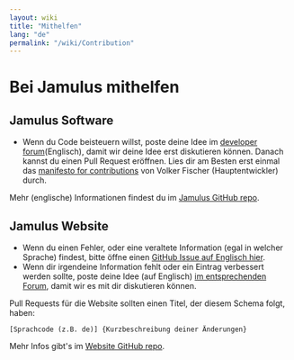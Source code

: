 ```yaml
---
layout: wiki
title: "Mithelfen"
lang: "de"
permalink: "/wiki/Contribution"
---
```


# Bei Jamulus mithelfen

## Jamulus Software
* Wenn du Code beisteuern willst, poste deine Idee im [developer forum](https://sourceforge.net/p/llcon/discussion/developerforum/)(Englisch), damit wir deine Idee erst diskutieren können. Danach kannst du einen Pull Request eröffnen. Lies dir am Besten erst einmal das [manifesto for contributions](https://github.com/corrados/jamulus/issues/596) von Volker Fischer (Hauptentwickler) durch.

Mehr (englische) Informationen findest du im  [Jamulus GitHub repo](https://github.com/corrados/jamulus).

## Jamulus Website
* Wenn du einen Fehler, oder eine veraltete Information (egal in welcher Sprache) findest, bitte öffne einen [GitHub Issue auf Englisch hier](https://github.com/jamulussoftware/jamuluswebsite/issues).
* Wenn dir irgendeine Information fehlt oder ein Eintrag verbessert werden sollte, poste deine Idee (auf Englisch) [im entsprechenden Forum](https://sourceforge.net/p/llcon/discussion/), damit wir es mit dir diskutieren können.

Pull Requests für die Website sollten einen Titel, der diesem Schema folgt, haben:

`[Sprachcode (z.B. de)] {Kurzbeschreibung deiner Änderungen}`

Mehr Infos gibt's im [Website GitHub repo](https://github.com/jamulussoftware/jamuluswebsite).
